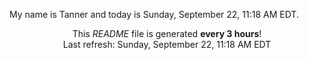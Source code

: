 My name is Tanner and today is Sunday, September 22, 11:18 AM EDT.

<p align="center">This <i>README</i> file is generated <b>every 3 hours</b>!</br>Last refresh: Sunday, September 22, 11:18 AM EDT<br /></p>
